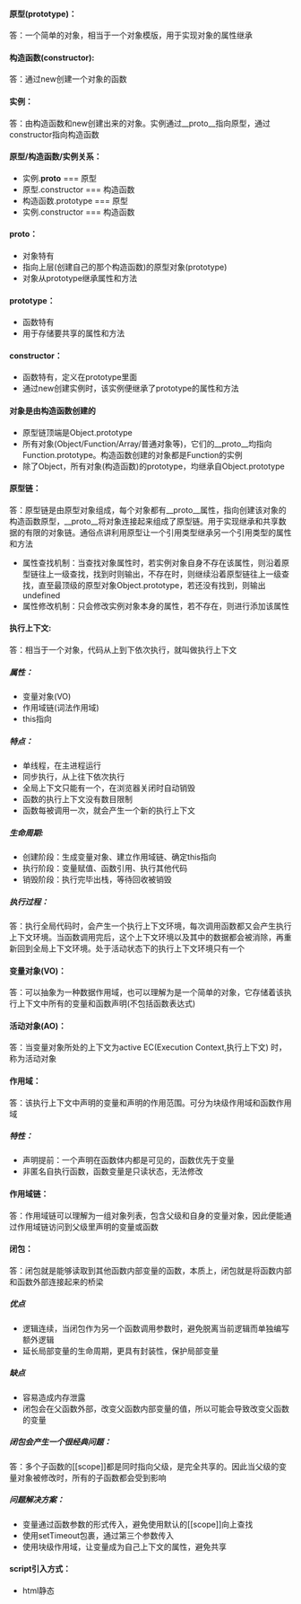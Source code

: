 #### 原型(prototype)：
答：一个简单的对象，相当于一个对象模版，用于实现对象的属性继承
#### 构造函数(constructor):
答：通过new创建一个对象的函数

#### 实例：
答：由构造函数和new创建出来的对象。实例通过__proto__指向原型，通过constructor指向构造函数

#### 原型/构造函数/实例关系：
* 实例.__proto__ === 原型
* 原型.constructor === 构造函数
* 构造函数.prototype === 原型
* 实例.constructor === 构造函数

#### __proto__：
* 对象特有
* 指向上层(创建自己的那个构造函数)的原型对象(prototype)
* 对象从prototype继承属性和方法

#### prototype：
* 函数特有
* 用于存储要共享的属性和方法

#### constructor：
* 函数特有，定义在prototype里面
* 通过new创建实例时，该实例便继承了prototype的属性和方法

#### 对象是由构造函数创建的
* 原型链顶端是Object.prototype
* 所有对象(Object/Function/Array/普通对象等)，它们的__proto__均指向Function.prototype。构造函数创建的对象都是Function的实例
* 除了Object，所有对象(构造函数)的prototype，均继承自Object.prototype


#### 原型链：
答：原型链是由原型对象组成，每个对象都有__proto__属性，指向创建该对象的构造函数原型，__proto__将对象连接起来组成了原型链。用于实现继承和共享数据的有限的对象链。通俗点讲利用原型让一个引用类型继承另一个引用类型的属性和方法
* 属性查找机制：当查找对象属性时，若实例对象自身不存在该属性，则沿着原型链往上一级查找，找到时则输出，不存在时，则继续沿着原型链往上一级查找，直至最顶级的原型对象Object.prototype，若还没有找到，则输出undefined
* 属性修改机制：只会修改实例对象本身的属性，若不存在，则进行添加该属性

#### 执行上下文:
答：相当于一个对象，代码从上到下依次执行，就叫做执行上下文

##### 属性：
* 变量对象(VO)
* 作用域链(词法作用域)
* this指向

##### 特点：
* 单线程，在主进程运行
* 同步执行，从上往下依次执行
* 全局上下文只能有一个，在浏览器关闭时自动销毁
* 函数的执行上下文没有数目限制
* 函数每被调用一次，就会产生一个新的执行上下文

##### 生命周期:
* 创建阶段：生成变量对象、建立作用域链、确定this指向
* 执行阶段：变量赋值、函数引用、执行其他代码
* 销毁阶段：执行完毕出栈，等待回收被销毁

##### 执行过程：
答：执行全局代码时，会产生一个执行上下文环境，每次调用函数都又会产生执行上下文环境。当函数调用完后，这个上下文环境以及其中的数据都会被消除，再重新回到全局上下文环境。处于活动状态下的执行上下文环境只有一个

#### 变量对象(VO)：
答：可以抽象为一种数据作用域，也可以理解为是一个简单的对象，它存储着该执行上下文中所有的变量和函数声明(不包括函数表达式)

#### 活动对象(AO)：
答：当变量对象所处的上下文为active EC(Execution Context,执行上下文) 时，称为活动对象

#### 作用域：
答：该执行上下文中声明的变量和声明的作用范围。可分为块级作用域和函数作用域

##### 特性：
* 声明提前：一个声明在函数体内都是可见的，函数优先于变量
* 非匿名自执行函数，函数变量是只读状态，无法修改

#### 作用域链：
答：作用域链可以理解为一组对象列表，包含父级和自身的变量对象，因此便能通过作用域链访问到父级里声明的变量或函数

#### 闭包：
答：闭包就是能够读取到其他函数内部变量的函数，本质上，闭包就是将函数内部和函数外部连接起来的桥梁

##### 优点
* 逻辑连续，当闭包作为另一个函数调用参数时，避免脱离当前逻辑而单独编写额外逻辑
* 延长局部变量的生命周期，更具有封装性，保护局部变量

##### 缺点
* 容易造成内存泄露
* 闭包会在父函数外部，改变父函数内部变量的值，所以可能会导致改变父函数的变量

##### 闭包会产生一个很经典问题：
答：多个子函数的[[scope]]都是同时指向父级，是完全共享的。因此当父级的变量对象被修改时，所有的子函数都会受到影响

##### 问题解决方案：
* 变量通过函数参数的形式传入，避免使用默认的[[scope]]向上查找
* 使用setTimeout包裹，通过第三个参数传入
* 使用块级作用域，让变量成为自己上下文的属性，避免共享

#### script引入方式：
* html静态<script>引入
* js动态插入<script>
* <script defer>：延迟加载，元素解析完后执行
* <script async>：异步加载，但执行时会阻塞元素渲染

#### 对象的拷贝：
* 浅拷贝：以赋值的形式拷贝引用对象，扔指向同一个地址，修改时原对象也会受到影响
    * Object.assign
    * 展开运算符(...)
* 深拷贝：完全拷贝一个新对象，修改时原对象不再受到任何影响
    * JSON.parse(JSON.stringify(obj))：性能最快
        * 具有循环引用的对象时，报错
        * 当值为函数、undefined、symbol时，无法拷贝
    * 递归进行逐一赋值

#### new运算符的执行过程：
* 新生成一个对象
* 链接到原型：obj._proto_ = Con.prototype
* 绑定this： apply
* 返回新对象(若构造函数有自己的return时，返回该值)

#### instanceof原理：
答：能在实例的原型对象链中找到该构造函数的prototype属性所指向的原型对象，就返回true

```javascript
// __proto__: 代表原型对象链
instance.[__proto__...] === instance.constructor.prototype
// return true
```
#### 代码的复用：
答：当发现任何代码开始写第二遍时，就要开始考虑如何复用。

##### 代码复用方式：
* 函数封装
* 继承
* 复制extend
* 混入mixin
* 借用apply/call

#### ☆继承：
答：JavaScript中支持继承，但不支持接口继承，实现继承的主要依靠是原型链来实现的
* 原型链：利用原型让一个引用类型继承另一个引用类型的属性和方法
    * 缺点1: 包含引用类型值的原型属性会被所有示例共享，这会导致对一个实例修改会影响另一个实例 
    * 缺点2: 在创建子类型的实例时，不能向超类型的构造函数中传递参数
* 构造函数：在子类型构造函数的内部调用超类型的构造函数。 通过使用apply()和call()方法可以在新创建的对象上执行构造函数
    * 优点：可以在子类型构造函数中向超类型构造函数传递参数
    * 缺点1: 无法避免构造函数模式存在的问题，方法都在构造函数中定义，因此无法复用函数
    * 缺点2：在超类型的原型中定义的方法，对子类型而言是不可见的，因此这种技术很少单独使用
* 组合继承：将原型链和借用构造函数来实现对实例属性的继承。既通过在原型上定义方法实现了函数的复用，又能保证每个实例都有它自己的属性
    * 优点：避免了原型链和借用构造函数的确定，融合了他们的优点，是JavaScript中最常用的继承模式。isntanceof和isprototypeOf()也能够用于识别基于组合继承创建的对象
* 原型式继承
* 寄生式继承
* 寄生组合式继承

#### 类型转换：
在JS中使用运算符号或对比符时，会自动隐式转换，规则：
* -、*、/、%：一律转换成数值后计算
* +：
    * 数字 + 对象，优先调用对象的valueOf -> toString
    * 数字 + 字符串 = 字符串，运算顺序从左到右
    * 数字 + boolean/null -> 数字
    * 数字 + undefined -> NaN
* [1].toString() === '1'
* {}.toString() === '[object object]'
* NaN !== NaN、+undefined为NaN

#### 类型判断：
* 基本类型(null): 使用String(null)
* 基本类型(string/number/boolean/undefined) + function：直接使用typeof判断
* 引用类型(Array/Date/RegExp/Error)：调用toString后根据[object XXX]进行判断

```javascript
// 判断封装
let class2type = {}
'Array Date RegExp Object Error'.split(' ').forEach(e => class2type[ '[object ' + e + ']' ] = e.toLowerCase()) 

function type(obj) {
    if (obj == null) return String(obj)
    return typeof obj === 'object' ? class2type[ Object.prototype.toString.call(obj) ] || 'object' : typeof obj
}
```
#### 模块化：
答：它大大提高了项目的可维护性、可拓展和可协作性。在浏览器中使用ES6的模块化支持，在Node中使用commonjs的模块化支持
* 分类
    * es6：import/export
    * commonjs: require/module.exports/exports
    * amd: require/defined
* require 与 import区别
    * require支持动态导入；import不支持，正在提案(babel下可支持)
    * require是同步导入；import属于异步导入
    * require是值拷贝，导出值变化不会影响到导入值；import指向的内存地址，导入值会随导出值而变化

#### 防抖与节流：
答：防抖与节流函数是一种最常用的高频触发优化方式，能对性能有较大的帮助
* 防抖(debounce): 将多次高频操作优化为只在最后一次执行，通常使用场景是：用户输入，只需再输入完成后做一次输入校验即可

```javascript
function debounce(fn, wait, immediate){
    let timer = null;
    return function(){
        let args = arguments;
        let context = this;
        if(immediate && !timer){
            fn.apply(context, args);
        }
        if(timer) clearTimeout(timer)
        timer = setTimeout(()=>{
            fn.apply(context, args)
        }, wait)
    }
}
```

* 节流(throttle)：每隔一段时间后执行一次，也就是降低频率，将高频操作优化成低频操作，通常使用场景：滚动条事件/resize事件，通常每隔100~500ms执行一次即可
```javascript
function throttle(fn, wait, immediate){
    let timer = null;
    let callNow = immediate;
    return function(){
        let context = this;
        let args = arguments;
        if(callNow){
            fn.apply(context, args);
            callNow = false;
        }
        if(!timer){
            timer = setTimeout(()=>{
                fn.apply(context, args);
                timer = null
            }, wait)
        }
    }
}
``` 
#### 函数执行改变this:
答：由于JS设计原理，在函数中，可以引用运行环境中的变量。因此就需要一个机制来让我们可以在函数体内部获取到当前的运行环境，这就是this
* 函数的运行环境：
    * obj.fn()：this === obj
    * fn()：this === window
* 手动修改this指向：
    * call: fn.call(target, 1, 2)
    * apply: fn.apply(target, [1, 2])
    * bind: fn.bind(target)(1, 2)

#### AST：
答：抽象语法树(Abstract Syntax Tree)，是将代码逐字母解析成树桩对象的形式。这是语言之间的转换、代码语法检查、代码风格检查、代码格式化、代码高亮、代码错误提示、代码自动补全等等的基础

#### babel编译原理：
* babylon将ES6/ES7代码解析成AST
* babel-traverser对AST进行遍历转译，得到新的AST
* 新AST通过babel-generator转换成ES5

#### 函数柯理化：
答：在一个函数中，首先填充几个参数，然后再返回一个新的函数的技术，称为函数的柯理化。通常可用于在不侵入函数的前提下，为函数预置通用参数，供多次重复调用

#### 数组：
* map：遍历数组，返回值组成的新数组
* forEach：无法break，可以用try/catch中throw new Error来停止
* filter: 过滤
* some：有一项返回true，则整体为true
* every：有一项返回false，则整体为false
* join：通过指定连接符生成字符串
* push/pop：末尾推入和弹出，改变原数组，返回推入/弹出项
* unshift/shift：头部推入和弹出，改变原数组，返回操作项
* sort(fn)/reverse：排序与反转，改变原数组
* concat：连接数组，不影响原数组，浅拷贝
* slice(start, end)：返回截断后的新数组，不改变原数组
* splice(start, number, value...)：返回删除元素组成的数组，value为插入项，改变原数组
* indexOf/lastIndexOf(value, fromIndex)：查找数组项，返回对应的下标
* reduce/reduceRight(fb(pre, cur), defaultPrev)：两两执行，prev为上次化简函数的return值，cur为当前值(从第二项开始)
* 数组乱序：
```javascript
var arr = [1, 2, 3, 4, 5, 6];
arr.sort(function(){
    return Math.random() - 0.5;
})
```
* 数组拆解：flat:[1, [2, 3]] --> [1, 2, 3]
```javascript
Array.prototype.flat = function(){
    return this.toString().split(',').map(item => +item)
}
```

#### cookie, session, storage的区别和联系
* cookie存储于浏览器端，而session存储于服务端
* cookie的安全性相比于session较弱，cookie容易被第三方劫持，考虑到安全应该使用session
* session保存在服务端上，当访问增多时，会占用服务器的资源
* cookie存储容量有限制，单个cookie保存数据不能超过4k，且很多浏览器限制一个站点最多保存20个cookie。对于session，默认大小是1M
* cookie、sessionStorage、localStorage，都保存在浏览器端，且受同源策略影响
* cookie数据始终在同源的http请求中携带，而Storage不会在请求中携带，仅在本地存储
* 存储大小上，cookie一般是4K，Storage可以达到5M ~ 10M
* 数据存储时间上：sessionStorage仅仅是会话级别的存储，它只在当前浏览器关闭前有限，不能持久保存；localStorage始终有效，即使窗口或浏览器关闭也一直有效，除非用户手动删除；cookie只在设定的过期时间内有效
* 作用域上：sessionStorage不在不同的浏览器窗口中共享，即使是同一个页面；localStorage和cookie在所有同源窗口是共享的
* Storage支持事件通知机制，可以将数据更新的通知发送给监听者，并提供增删查api使用更方便

#### 页面上有1万个button如何绑定事件
答：事件委托、冒泡触发

#### 说说bind、call、apply的区别
* call和apply的共同点
    * 都能够改变函数执行时的上下文，将一个对象的方法交给另一个对象执行，并且是立即执行的
    * 调用call和apply的对象，必须是一个函数function
* call和apply的区别：
    * apply的第二个参数，必须是数组或者类似数组，它会被转换成类数组，传入到函数中，并会被映射到函数对应的参数上，而call从第二个参数开始，可以接受任意个参数
* bind：bind()方法创建一个新的函数，与apply和call比较类似，也能改变函数体内的this指向。不同的是，bind方法的返回值是函数，并需要稍后调用才会执行。而apply和call则是立即调用

#### 用js如何去除url中的#号 
* 单纯将hash路由改变成history路由即可去除hash的#号, 此时需要服务器做路由重定向,比如nginx, node重定向
* 单纯去除#
```javascript
function dropHash(url) {
  let i = url.indexOf('#')
  return i > -1 ? url.replace(/#/g, '') : url
}
```

#### 介绍排序算法和快排原理 
* 排序算法：冒泡排序、希尔排序、快速排序、插入排序、归并排序、堆排序、桶排序等
* 快速排序原理: 通过一趟排序将要排序的数据分割成独立的两部分，其中一部分的所有数据都比另外一部分的所有数据都要小，然后再按此方法对这两部分数据分别进行快速排序，整个排序过程可以递归进行，以此达到整个数据变成有序序列

#### JS内置函数
* String
* Number 
* Boolean
* Object
* Array
* RegExp
* Function
* Error
* Date

#### 原型规则
* 所有的引用类型(数组、对象、函数)，都具有对象的特性，即可自由拓展属性
* 所有的引用类型(数组、对象、函数)，都有一个__proto__属性(隐式原型)，属性值是一个普通的对象
* 所有的函数，都有一个prototype属性(显式原型)，属性值是一个普通的对象
* 所有的引用类型(数组、对象、函数)，__proto__属性值指向它的构造函数的'prototype'属性值
* 当试图得到一个对象的某个属性时，如果这个对象本身没有这个属性，那么会去它的__proto__(即它的构造函数的prototype)中寻找

#### this
* 定义：this要在执行时才能确认值，定义时无法确认 
* 使用场景：
    * 作为构造函数执行
    * 作为对象属性执行 
    * 作为普通函数执行
    * apply/call/bind

#### 闭包
* 使用场景:
    * 函数作为返回值
    * 函数作为参数传递

#### 异步 && 同步
答：区别：同步会阻塞代码执行，而异步不会；alert是同步，setTimeout是异步
##### 异步使用场景
* 定时任务: setTimeout setInverval
* 网络请求: ajax请求 动态<img>加载
* 事件绑定

#### 数组API
* forEach 遍历所有元素
* every 判断所有元素是否都符合条件
* some 判断是否有至少一个元素符合条件
* sort 排序
* map 对元素重新组装，生成新数组
* filter 过滤符合条件的元素

#### 对象API
* for in 

` JS(浏览器执行的JS) = JS基础知识(ECMA262标准) + JS-Web-API(W3C标准)`
<br>

#### DOM(Document Object Model)
* DOM基本的数据结构是树
* DOM操作的常用API:
    * 获取DOM节点，以及节点的property和Attribute
        * getElementById/getElementsByTagName/getElementsByClassName/querySelectorAll/getAttribute
    * 获取父节点，获取子节点
        * parentElement/childNodes
    * 新增节点，删除节点
        * appendChild/createElement/removeChild
* DOM节点的attr和property区别:
    * property: 只是一个JS对象的属性的修改
    * Attribute: 是对html标签属性的修改

#### BOM(Bower Object Model)
* 检测浏览器类型: navigator.userAgent
```javascript
var ua = navigator.userAgent
var isChrome = ua.indexOf('Chrome')
console.log(isChrome)
```
* 解析URL的各部分
    * window.location.href 整个url字符串
    * window.location.protocol url的协议部分
    * window.location.host url的主机部分
    * window.location.port url的端口部分
    * window.location.pathname url的路径部分
    * window.location.search url的查询部分
    * window.location.hash url锚点

#### 事件
* 通用事件绑定
    * addEventListener
    * IE低版本 attachEvent
* 事件冒泡
* 代理

* 编写一个通用的事件监听函数 addEventListener
* 描述事件冒泡流程
* 对于一个无限下拉加载图片的页面，如何给每个图片绑定事件